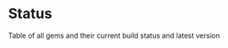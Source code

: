 # Status

[//]: # "FIXME - add a docs"
<aside class="notice">
  Table of all gems and their current build status and latest version
</aside>
